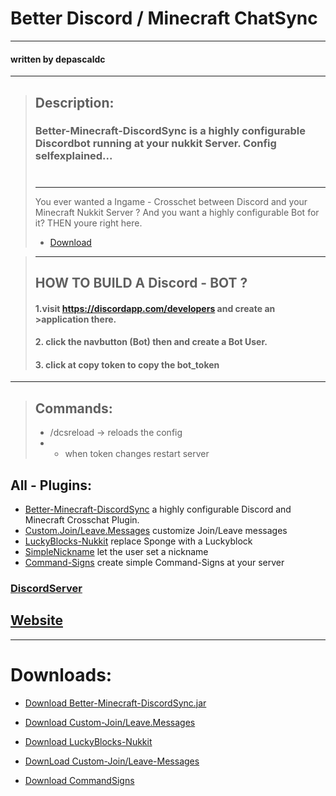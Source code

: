 # Better Discord / Minecraft ChatSync
---
#### written by depascaldc

---
> ## Description:
> ### Better-Minecraft-DiscordSync is a highly configurable Discordbot running at your nukkit Server. Config selfexplained...
> # 
> ---
> You ever wanted a Ingame - Crosschet between Discord and your Minecraft Nukkit Server ?
> And you want a highly configurable Bot for it? 
> THEN youre right here.
> - [Download](https://github.com/depascaldc/NukkitX-Projects/raw/master/Compiled-Plugins/Better-Minecraft-DiscordSync-1.0.0-SNAPSHOT.jar)

>---
>## HOW TO BUILD A Discord - BOT ?
>#### 1.visit https://discordapp.com/developers and create an >application there.
>#### 2. click the navbutton (Bot) then and create a Bot User.
>#### 3. click at copy token to copy the bot_token
---

> ## Commands:
> - /dcsreload -> reloads the config
> - - when token changes restart server

## All - Plugins:
- [Better-Minecraft-DiscordSync](https://github.com/depascaldc/NukkitX-Projects/tree/master/Better-Minecraft-DiscordSync) a highly configurable Discord and Minecraft Crosschat Plugin.
- [Custom.Join/Leave.Messages](https://github.com/depascaldc/NukkitX-Projects/tree/master/Custom-Join-Leave-Messages) customize Join/Leave messages
- [LuckyBlocks-Nukkit](https://github.com/depascaldc/NukkitX-Projects/tree/master/LuckyBlocks-Nukkit) replace Sponge with a Luckyblock
- [SimpleNickname](https://github.com/depascaldc/NukkitX-Projects/tree/master/NicknamePlugin) let the user set a nickname
- [Command-Signs](https://github.com/depascaldc/NukkitX-Projects/tree/master/CommandSigns) create simple Command-Signs at your server

### [DiscordServer](https://discord.gg/dqRMdEk)

## [Website](https://depascaldc.de)

---


# Downloads:

 - [Download Better-Minecraft-DiscordSync.jar](https://github.com/depascaldc/NukkitX-Projects/raw/master/Compiled-Plugins/Better-Minecraft-DiscordSync-1.0.0-SNAPSHOT.jar)
 
 - [Download Custom-Join/Leave.Messages](https://github.com/depascaldc/NukkitX-Projects/raw/master/Compiled-Plugins/Custom-JoinLeave-Messages.jar)
 
 - [Download LuckyBlocks-Nukkit](https://github.com/depascaldc/NukkitX-Projects/raw/master/Compiled-Plugins/LuckyBlocks-Nukkit.jar)

 - [DownLoad Custom-Join/Leave-Messages](https://github.com/depascaldc/NukkitX-Projects/raw/master/Compiled-Plugins/Custom-JoinLeave-Messages.jar)

 - [Download CommandSigns](https://github.com/depascaldc/NukkitX-Projects/raw/master/Compiled-Plugins/CommandSigns.jar)
